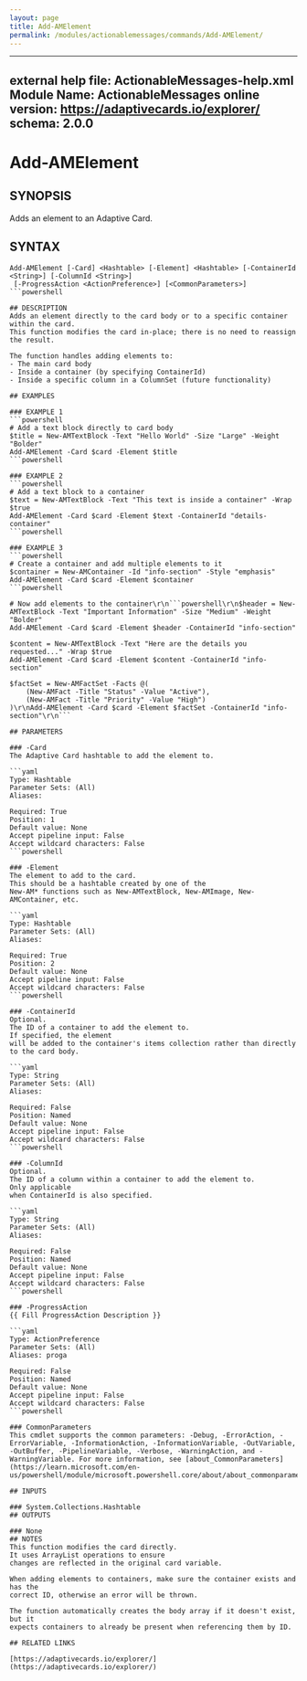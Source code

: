 ```yaml
---
layout: page
title: Add-AMElement
permalink: /modules/actionablemessages/commands/Add-AMElement/
---
```


---
external help file: ActionableMessages-help.xml
Module Name: ActionableMessages
online version: https://adaptivecards.io/explorer/
schema: 2.0.0
---

# Add-AMElement

## SYNOPSIS
Adds an element to an Adaptive Card.

## SYNTAX

```
Add-AMElement [-Card] <Hashtable> [-Element] <Hashtable> [-ContainerId <String>] [-ColumnId <String>]
 [-ProgressAction <ActionPreference>] [<CommonParameters>]
```powershell

## DESCRIPTION
Adds an element directly to the card body or to a specific container within the card.
This function modifies the card in-place; there is no need to reassign the result.

The function handles adding elements to:
- The main card body
- Inside a container (by specifying ContainerId)
- Inside a specific column in a ColumnSet (future functionality)

## EXAMPLES

### EXAMPLE 1
```powershell
# Add a text block directly to card body
$title = New-AMTextBlock -Text "Hello World" -Size "Large" -Weight "Bolder"
Add-AMElement -Card $card -Element $title
```powershell

### EXAMPLE 2
```powershell
# Add a text block to a container
$text = New-AMTextBlock -Text "This text is inside a container" -Wrap $true
Add-AMElement -Card $card -Element $text -ContainerId "details-container"
```powershell

### EXAMPLE 3
```powershell
# Create a container and add multiple elements to it
$container = New-AMContainer -Id "info-section" -Style "emphasis"
Add-AMElement -Card $card -Element $container
```powershell

# Now add elements to the container\r\n```powershell\r\n$header = New-AMTextBlock -Text "Important Information" -Size "Medium" -Weight "Bolder"
Add-AMElement -Card $card -Element $header -ContainerId "info-section"

$content = New-AMTextBlock -Text "Here are the details you requested..." -Wrap $true
Add-AMElement -Card $card -Element $content -ContainerId "info-section"

$factSet = New-AMFactSet -Facts @(
    (New-AMFact -Title "Status" -Value "Active"),
    (New-AMFact -Title "Priority" -Value "High")
)\r\nAdd-AMElement -Card $card -Element $factSet -ContainerId "info-section"\r\n```

## PARAMETERS

### -Card
The Adaptive Card hashtable to add the element to.

```yaml
Type: Hashtable
Parameter Sets: (All)
Aliases:

Required: True
Position: 1
Default value: None
Accept pipeline input: False
Accept wildcard characters: False
```powershell

### -Element
The element to add to the card.
This should be a hashtable created by one of the
New-AM* functions such as New-AMTextBlock, New-AMImage, New-AMContainer, etc.

```yaml
Type: Hashtable
Parameter Sets: (All)
Aliases:

Required: True
Position: 2
Default value: None
Accept pipeline input: False
Accept wildcard characters: False
```powershell

### -ContainerId
Optional.
The ID of a container to add the element to.
If specified, the element
will be added to the container's items collection rather than directly to the card body.

```yaml
Type: String
Parameter Sets: (All)
Aliases:

Required: False
Position: Named
Default value: None
Accept pipeline input: False
Accept wildcard characters: False
```powershell

### -ColumnId
Optional.
The ID of a column within a container to add the element to.
Only applicable
when ContainerId is also specified.

```yaml
Type: String
Parameter Sets: (All)
Aliases:

Required: False
Position: Named
Default value: None
Accept pipeline input: False
Accept wildcard characters: False
```powershell

### -ProgressAction
{{ Fill ProgressAction Description }}

```yaml
Type: ActionPreference
Parameter Sets: (All)
Aliases: proga

Required: False
Position: Named
Default value: None
Accept pipeline input: False
Accept wildcard characters: False
```powershell

### CommonParameters
This cmdlet supports the common parameters: -Debug, -ErrorAction, -ErrorVariable, -InformationAction, -InformationVariable, -OutVariable, -OutBuffer, -PipelineVariable, -Verbose, -WarningAction, and -WarningVariable. For more information, see [about_CommonParameters](https://learn.microsoft.com/en-us/powershell/module/microsoft.powershell.core/about/about_commonparameters).

## INPUTS

### System.Collections.Hashtable
## OUTPUTS

### None
## NOTES
This function modifies the card directly.
It uses ArrayList operations to ensure
changes are reflected in the original card variable.

When adding elements to containers, make sure the container exists and has the
correct ID, otherwise an error will be thrown.

The function automatically creates the body array if it doesn't exist, but it
expects containers to already be present when referencing them by ID.

## RELATED LINKS

[https://adaptivecards.io/explorer/](https://adaptivecards.io/explorer/)


